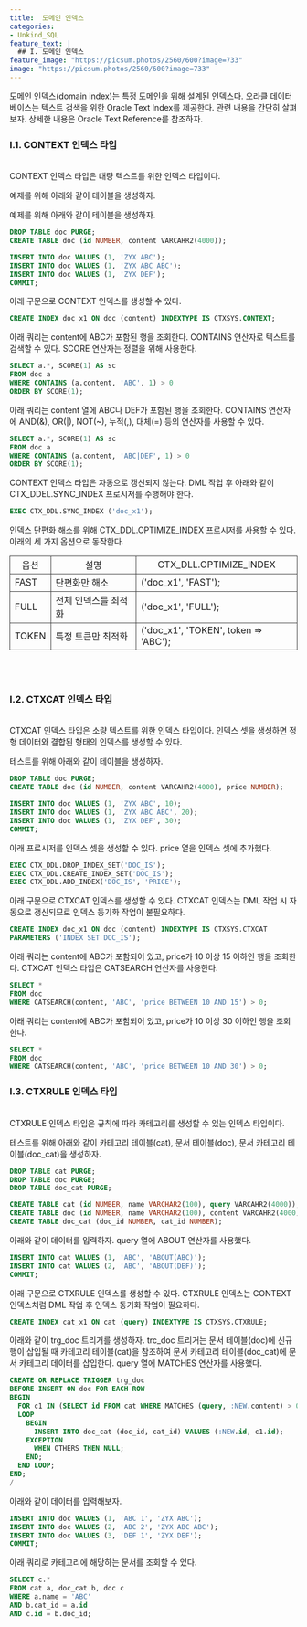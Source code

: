 ```yaml
---
title:  도메인 인덱스
categories:
- Unkind_SQL
feature_text: |
  ## I. 도메인 인덱스
feature_image: "https://picsum.photos/2560/600?image=733"
image: "https://picsum.photos/2560/600?image=733"
---
```

<style>
	thead td { text-align: center; }
	td { border: 1px solid #444444; }
</style>

도메인 인덱스(domain index)는 특정 도메인을 위해 설계된 인덱스다. 오라클 데이터베이스는 텍스트 검색을 위한 Oracle Text Index를 제공한다. 관련 내용을 간단히 살펴보자. 상세한 내용은 Oracle Text Reference를 참조하자.  

### I.1. CONTEXT 인덱스 타입
<br/>
CONTEXT 인덱스 타입은 대량 텍스트를 위한 인덱스 타입이다.  

예제를 위해 아래와 같이 테이블을 생성하자.  

예제를 위해 아래와 같이 테이블을 생성하자.  

```sql
DROP TABLE doc PURGE;
CREATE TABLE doc (id NUMBER, content VARCAHR2(4000));

INSERT INTO doc VALUES (1, 'ZYX ABC');
INSERT INTO doc VALUES (1, 'ZYX ABC ABC');
INSERT INTO doc VALUES (1, 'ZYX DEF');
COMMIT;
```

아래 구문으로 CONTEXT 인덱스를 생성할 수 있다.  

```sql
CREATE INDEX doc_x1 ON doc (content) INDEXTYPE IS CTXSYS.CONTEXT;
```

아래 쿼리는 content에 ABC가 포함된 행을 조회한다. CONTAINS 연산자로 텍스트를 검색할 수 있다. SCORE 연산자는 정렬을 위해 사용한다.  

```sql
SELECT a.*, SCORE(1) AS sc
FROM doc a
WHERE CONTAINS (a.content, 'ABC', 1) > 0
ORDER BY SCORE(1);
```

아래 쿼리는 content 열에 ABC나 DEF가 포함된 행을 조회한다. CONTAINS 연산자에 AND(&), OR(|), NOT(~), 누적(,), 대체(=) 등의 연산자를 사용할 수 있다.  

```sql
SELECT a.*, SCORE(1) AS sc
FROM doc a
WHERE CONTAINS (a.content, 'ABC|DEF', 1) > 0
ORDER BY SCORE(1);
```

CONTEXT 인덱스 타입은 자동으로 갱신되지 않는다. DML 작업 후 아래와 같이 CTX&#95;DDEL.SYNC&#95;INDEX 프로시저를 수행해야 한다.  

```sql
EXEC CTX_DDL.SYNC_INDEX ('doc_x1');
```

인덱스 단편화 해소를 위해 CTX_DDL.OPTIMIZE&#95;INDEX 프로시저를 사용할 수 있다. 아래의 세 가지 옵션으로 동작한다.  

<table>
  <thead>
    <tr>
      <td>옵션</td>
      <td>설명</td>
      <td>CTX&#95;DLL.OPTIMIZE&#95;INDEX</td>
    </tr>
  </thead>
  <tbody>
    <tr>
      <td>FAST</td>
      <td>단편화만 해소</td>
      <td>('doc_x1', 'FAST');</td>
    </tr>
    <tr>
      <td>FULL</td>
      <td>전체 인덱스를 최적화</td>
      <td>('doc_x1', 'FULL');</td>
    </tr>
    <tr>
      <td>TOKEN</td>
      <td>특정 토큰만 최적화</td>
      <td>('doc_x1', 'TOKEN', token => 'ABC');
    </tr>
  </tbody>
</table>
<br/><br/>

### I.2. CTXCAT 인덱스 타입
<br/>
CTXCAT 인덱스 타입은 소량 텍스트를 위한 인덱스 타입이다. 인덱스 셋을 생성하면 정형 데이터와 결합된 형태의 인덱스를 생성할 수 있다.  

테스트를 위해 아래와 같이 테이블을 생성하자.  

```sql
DROP TABLE doc PURGE;
CREATE TABLE doc (id NUMBER, content VARCAHR2(4000), price NUMBER);

INSERT INTO doc VALUES (1, 'ZYX ABC', 10);
INSERT INTO doc VALUES (1, 'ZYX ABC ABC', 20);
INSERT INTO doc VALUES (1, 'ZYX DEF', 30);
COMMIT;
```

아래 프로시저를 인덱스 셋을 생성할 수 있다. price 열을 인덱스 셋에 추가했다.  

```sql
EXEC CTX_DDL.DROP_INDEX_SET('DOC_IS');
EXEC CTX_DDL.CREATE_INDEX_SET('DOC_IS');
EXEC CTX_DDL.ADD_INDEX('DOC_IS', 'PRICE');
```

아래 구문으로 CTXCAT 인덱스를 생성할 수 있다. CTXCAT 인덱스는 DML 작업 시 자동으로 갱신되므로 인덱스 동기화 작업이 불필요하다.  

```sql
CREATE INDEX doc_x1 ON doc (content) INDEXTYPE IS CTXSYS.CTXCAT
PARAMETERS ('INDEX SET DOC_IS');
```

아래 쿼리는 content에 ABC가 포함되어 있고, price가 10 이상 15 이하인 행을 조회한다. CTXCAT 인덱스 타입은 CATSEARCH 연산자를 사용한다.  

```sql
SELECT *
FROM doc
WHERE CATSEARCH(content, 'ABC', 'price BETWEEN 10 AND 15') > 0;
```

아래 쿼리는 content에 ABC가 포함되어 있고, price가 10 이상 30 이하인 행을 조회한다.  

```sql
SELECT *
FROM doc
WHERE CATSEARCH(content, 'ABC', 'price BETWEEN 10 AND 30') > 0;
```

### I.3. CTXRULE 인덱스 타입
<br/>
CTXRULE 인덱스 타입은 규칙에 따라 카테고리를 생성할 수 있는 인덱스 타입이다.  

테스트를 위해 아래와 같이 카테고리 테이블(cat), 문서 테이블(doc), 문서 카테고리 테이블(doc_cat)을 생성하자.  

```sql
DROP TABLE cat PURGE;
DROP TABLE doc PURGE;
DROP TABLE doc_cat PURGE;

CREATE TABLE cat (id NUMBER, name VARCHAR2(100), query VARCAHR2(4000));
CREATE TABLE doc (id NUMBER, name VARCHAR2(100), content VARCAHR2(4000));
CREATE TABLE doc_cat (doc_id NUMBER, cat_id NUMBER);
```

아래와 같이 데이터를 입력하자. query 열에 ABOUT 연산자를 사용했다.  

```sql
INSERT INTO cat VALUES (1, 'ABC', 'ABOUT(ABC)');
INSERT INTO cat VALUES (2, 'ABC', 'ABOUT(DEF)');
COMMIT;
```

아래 구문으로 CTXRULE 인덱스를 생성할 수 있다. CTXRULE 인덱스는 CONTEXT 인덱스처럼 DML 작업 후 인덱스 동기화 작업이 필요하다.  

```sql
CREATE INDEX cat_x1 ON cat (query) INDEXTYPE IS CTXSYS.CTXRULE;
```

아래와 같이 trg&#95;doc 트리거를 생성하자. trc&#95;doc 트리거는 문서 테이블(doc)에 신규 행이 삽입될 때 카테고리 테이블(cat)을 참조하여 문서 카테고리 테이블(doc&#95;cat)에 문서 카테고리 데이터를 삽입한다. query 열에 MATCHES 연산자를 사용했다.  

```sql
CREATE OR REPLACE TRIGGER trg_doc
BEFORE INSERT ON doc FOR EACH ROW
BEGIN
  FOR c1 IN (SELECT id FROM cat WHERE MATCHES (query, :NEW.content) > 0)
  LOOP
    BEGIN
      INSERT INTO doc_cat (doc_id, cat_id) VALUES (:NEW.id, c1.id);
    EXCEPTION
      WHEN OTHERS THEN NULL;
    END;
  END LOOP;
END;
/
```

아래와 같이 데이터를 입력해보자.  

```sql
INSERT INTO doc VALUES (1, 'ABC 1', 'ZYX ABC');
INSERT INTO doc VALUES (2, 'ABC 2', 'ZYX ABC ABC');
INSERT INTO doc VALUES (3, 'DEF 1', 'ZYX DEF');
COMMIT;
```

아래 쿼리로 카테고리에 해당하는 문서를 조회할 수 있다.  

```sql
SELECT c.*
FROM cat a, doc_cat b, doc c
WHERE a.name = 'ABC'
AND b.cat_id = a.id
AND c.id = b.doc_id;
```
